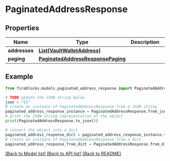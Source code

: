 # PaginatedAddressResponse


## Properties

Name | Type | Description | Notes
------------ | ------------- | ------------- | -------------
**addresses** | [**List[VaultWalletAddress]**](VaultWalletAddress.md) |  | [optional] 
**paging** | [**PaginatedAddressResponsePaging**](PaginatedAddressResponsePaging.md) |  | [optional] 

## Example

```python
from fireblocks.models.paginated_address_response import PaginatedAddressResponse

# TODO update the JSON string below
json = "{}"
# create an instance of PaginatedAddressResponse from a JSON string
paginated_address_response_instance = PaginatedAddressResponse.from_json(json)
# print the JSON string representation of the object
print(PaginatedAddressResponse.to_json())

# convert the object into a dict
paginated_address_response_dict = paginated_address_response_instance.to_dict()
# create an instance of PaginatedAddressResponse from a dict
paginated_address_response_from_dict = PaginatedAddressResponse.from_dict(paginated_address_response_dict)
```
[[Back to Model list]](../README.md#documentation-for-models) [[Back to API list]](../README.md#documentation-for-api-endpoints) [[Back to README]](../README.md)



